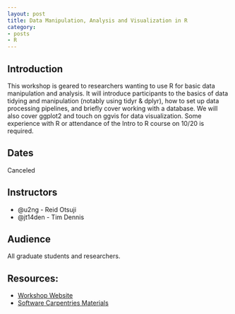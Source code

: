 ```yaml
---
layout: post
title: Data Manipulation, Analysis and Visualization in R
category:
- posts
- R
---
```


## Introduction

This workshop is geared to researchers wanting to use R for basic data manipulation and analysis. It will introduce participants to the basics of data tidying and manipulation (notably using tidyr & dplyr), how to set up data processing pipelines, and briefly cover working with a database. We will also cover ggplot2 and touch on ggvis for data visualization.  Some experience with R or attendance of the Intro to R course on 10/20 is required.

## Dates
Canceled

## Instructors

* @u2ng - Reid Otsuji
* @jt14den - Tim Dennis   

## Audience

All graduate students and researchers.

## Resources:

* [Workshop Website](http://ucsdlib.github.io/intro-to-r/)
* [Software Carpentries Materials](http://software-carpentry.org/lessons/)
